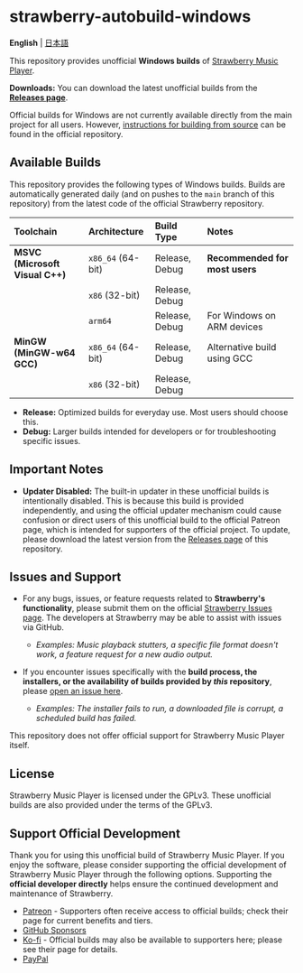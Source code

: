 # strawberry-autobuild-windows

**English** | [日本語](https://github.com/stm7128/strawberry-autobuild-windows/blob/main/README.jp.md)

This repository provides unofficial **Windows builds** of [Strawberry Music Player](https://github.com/strawberrymusicplayer/strawberry).

**Downloads:** You can download the latest unofficial builds from the [**Releases page**](https://github.com/stm7128/strawberry-autobuild-windows/releases).

Official builds for Windows are not currently available directly from the main project for all users. However, [instructions for building from source](https://github.com/strawberrymusicplayer/strawberry#wrench-compiling-from-source) can be found in the official repository.


## Available Builds

This repository provides the following types of Windows builds. Builds are automatically generated daily (and on pushes to the `main` branch of this repository) from the latest code of the official Strawberry repository.

| Toolchain | Architecture | Build Type | Notes |
| :--- | :--- | :--- | :--- |
| **MSVC (Microsoft Visual C++)** | `x86_64` (64-bit) | Release, Debug | **Recommended for most users** |
| | `x86` (32-bit) | Release, Debug | |
| | `arm64` | Release, Debug | For Windows on ARM devices |
| **MinGW (MinGW-w64 GCC)** | `x86_64` (64-bit) | Release, Debug | Alternative build using GCC |
| | `x86` (32-bit) | Release, Debug | |

*   **Release:** Optimized builds for everyday use. Most users should choose this.
*   **Debug:** Larger builds intended for developers or for troubleshooting specific issues.

## Important Notes

*   **Updater Disabled:** The built-in updater in these unofficial builds is intentionally disabled. This is because this build is provided independently, and using the official updater mechanism could cause confusion or direct users of this unofficial build to the official Patreon page, which is intended for supporters of the official project. To update, please download the latest version from the [Releases page](https://github.com/stm7128/strawberry-autobuild-windows/releases) of this repository.

## Issues and Support

*   For any bugs, issues, or feature requests related to **Strawberry's functionality**, please submit them on the official [Strawberry Issues page](https://github.com/strawberrymusicplayer/strawberry/issues). The developers at Strawberry may be able to assist with issues via GitHub.
    *   *Examples: Music playback stutters, a specific file format doesn't work, a feature request for a new audio output.*

*   If you encounter issues specifically with the **build process, the installers, or the availability of builds provided by *this* repository**, please [open an issue here](https://github.com/stm7128/strawberry-autobuild-windows/issues).
    *   *Examples: The installer fails to run, a downloaded file is corrupt, a scheduled build has failed.*

This repository does not offer official support for Strawberry Music Player itself.

## License

Strawberry Music Player is licensed under the GPLv3. These unofficial builds are also provided under the terms of the GPLv3.

## Support Official Development

Thank you for using this unofficial build of Strawberry Music Player. If you enjoy the software, please consider supporting the official development of Strawberry Music Player through the following options. Supporting the **official developer directly** helps ensure the continued development and maintenance of Strawberry.

- [Patreon](https://www.patreon.com/jonaskvinge) - Supporters often receive access to official builds; check their page for current benefits and tiers.
- [GitHub Sponsors](https://github.com/sponsors/jonaski)
- [Ko-fi](https://ko-fi.com/jonaskvinge) - Official builds may also be available to supporters here; please see their page for details.
- [PayPal](https://paypal.me/jonaskvinge)
